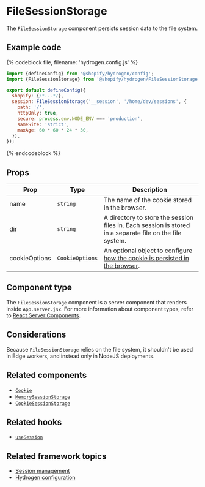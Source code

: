 # FileSessionStorage


The `FileSessionStorage` component persists session data to the file system.

## Example code

{% codeblock file, filename: 'hydrogen.config.js' %}

```jsx
import {defineConfig} from '@shopify/hydrogen/config';
import {FileSessionStorage} from '@shopify/hydrogen/FileSessionStorage';

export default defineConfig({
  shopify: {/*...*/},
  session: FileSessionStorage('__session', '/home/dev/sessions', {
    path: '/',
    httpOnly: true,
    secure: process.env.NODE_ENV === 'production',
    sameSite: 'strict',
    maxAge: 60 * 60 * 24 * 30,
  }),
});
```

{% endcodeblock %}

## Props

| Prop          | Type                       | Description                                                                                                                             |
| ------------- | -------------------------- | --------------------------------------------------------------------------------------------------------------------------------------- |
| name          | `string`        | The name of the cookie stored in the browser.                                                                                           |
| dir           | `string`        | A directory to store the session files in. Each session is stored in a separate file on the file system.                                |
| cookieOptions | `CookieOptions` | An optional object to configure [how the cookie is persisted in the browser](/docs/components/framework/cookie.md#cookie-options). |

## Component type

The `FileSessionStorage` component is a server component that renders inside `App.server.jsx`. For more information about component types, refer to [React Server Components](https://shopify.dev/custom-storefronts/hydrogen/react-server-components).

## Considerations

Because `FileSessionStorage` relies on the file system, it shouldn't be used in Edge workers, and instead only in NodeJS deployments.

## Related components

- [`Cookie`](/docs/components/framework/cookie.md)
- [`MemorySessionStorage`](/docs/components/framework/memorysessionstorage.md)
- [`CookieSessionStorage`](/docs/components/framework/cookiesessionstorage.md)

## Related hooks

- [`useSession`](/docs/hooks/framework/usesession.md)

## Related framework topics

- [Session management](https://shopify.dev/custom-storefronts/hydrogen/sessions)
- [Hydrogen configuration](https://shopify.dev/custom-storefronts/hydrogen/configuration)
